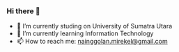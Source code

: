 ### Hi there 👋

<!--
**Mirekel07/Mirekel07** is a ✨ _special_ ✨ repository because its `README.md` (this file) appears on your GitHub profile.

Here are some ideas to get you started:
-->
- 🔭 I’m currently studing on University of Sumatra Utara
- 🌱 I’m currently learning Information Technology
- 📫 How to reach me: nainggolan.mirekel@gmail.com
